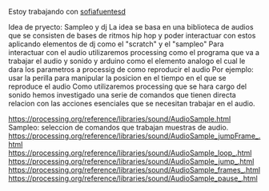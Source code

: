 Estoy trabajando con [sofiafuentesd](https://github.com/sofiafuentesd/)

Idea de pryecto: Sampleo y dj
La idea se basa en una biblioteca de audios que se consisten de bases de ritmos hip hop y poder interactuar con estos aplicando elementos de dj como el "scratch" y el "sampleo"
Para interactuar con el audio utilizaremos  processing como el programa que va a trabajar el audio y sonido y arduino como el elemento analogo el cual le dara los parametros a processig de como reproducir el audio
Por ejemplo: usar la perilla para manipular la posicion en el tiempo en el que se reproduce el audio
Como utilizaremos processing que se hara cargo del sonido hemos investigado una serie de comandos que tienen directa relacion con las acciones esenciales que se necesitan trabajar en el audio.


https://processing.org/reference/libraries/sound/AudioSample.html Sampleo: seleccion de comandos que  trabajan muestras de audio.
  https://processing.org/reference/libraries/sound/AudioSample_jumpFrame_.html
  https://processing.org/reference/libraries/sound/AudioSample_loop_.html
  https://processing.org/reference/libraries/sound/AudioSample_jump_.html
  https://processing.org/reference/libraries/sound/AudioSample_frames_.html
  https://processing.org/reference/libraries/sound/AudioSample_pause_.html
